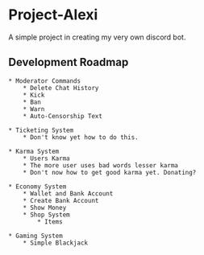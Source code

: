 # Project-Alexi
A simple project in creating my very own discord bot.

## Development Roadmap
    * Moderator Commands
        * Delete Chat History
        * Kick
        * Ban
        * Warn
        * Auto-Censorship Text
    
    * Ticketing System
        * Don't know yet how to do this.
    
    * Karma System
        * Users Karma
        * The more user uses bad words lesser karma
        * Don't now how to get good karma yet. Donating?

    * Economy System
        * Wallet and Bank Account
        * Create Bank Account
        * Show Money
        * Shop System
            * Items

    * Gaming System
        * Simple Blackjack